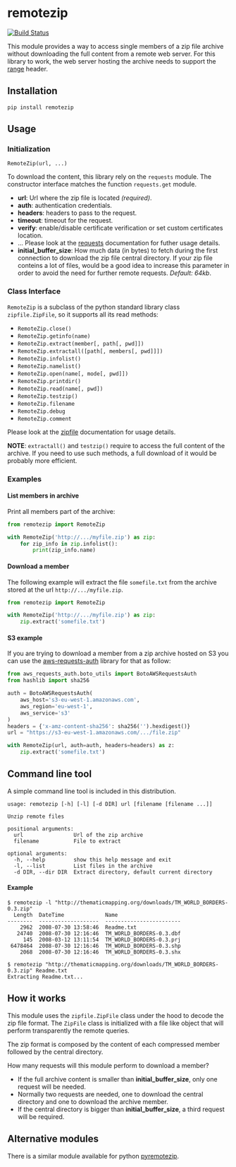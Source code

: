 # remotezip

[![Build Status](https://travis-ci.org/gtsystem/python-remotezip.svg?branch=master)](https://travis-ci.org/gtsystem/python-remotezip)

This module provides a way to access single members of a zip file archive without downloading the full content from a remote web server. For this library to work, the web server hosting the archive needs to support the [range](https://developer.mozilla.org/en-US/docs/Web/HTTP/Range_requests) header. 

## Installation

`pip install remotezip`

## Usage

### Initialization

`RemoteZip(url, ...)`

To download the content, this library rely on the `requests` module. The constructor interface matches the function `requests.get` module.

* **url**: Url where the zip file is located *(required)*.
* **auth**: authentication credentials.
* **headers**: headers to pass to the request.
* **timeout**: timeout for the request.
* **verify**: enable/disable certificate verification or set custom certificates location.
* ... Please look at the [requests](http://docs.python-requests.org/en/master/user/quickstart/#make-a-request) documentation for futher usage details.
* **initial\_buffer\_size**: How much data (in bytes) to fetch during the first connection to download the zip file central directory. If your zip file conteins a lot of files, would be a good idea to increase this parameter in order to avoid the need for further remote requests. *Default: 64kb*.

### Class Interface

`RemoteZip` is a subclass of the python standard library class `zipfile.ZipFile`, so it supports all its read methods:

* `RemoteZip.close()`
* `RemoteZip.getinfo(name)`
* `RemoteZip.extract(member[, path[, pwd]])`
* `RemoteZip.extractall([path[, members[, pwd]]])`
* `RemoteZip.infolist()`
* `RemoteZip.namelist()`
* `RemoteZip.open(name[, mode[, pwd]])`
* `RemoteZip.printdir()`
* `RemoteZip.read(name[, pwd])`
* `RemoteZip.testzip()`
* `RemoteZip.filename`
* `RemoteZip.debug`
* `RemoteZip.comment`

Please look at the [zipfile](https://docs.python.org/3/library/zipfile.html#zipfile-objects) documentation for usage details.


**NOTE**: `extractall()` and `testzip()` require to access the full content of the archive. If you need to use such methods, a full download of it would be probably more efficient.

### Examples

#### List members in archive

Print all members part of the archive:

```python
from remotezip import RemoteZip

with RemoteZip('http://.../myfile.zip') as zip:
    for zip_info in zip.infolist():
        print(zip_info.name)
```


#### Download a member
The following example will extract the file `somefile.txt` from the archive stored at the url `http://.../myfile.zip`.

```python
from remotezip import RemoteZip

with RemoteZip('http://.../myfile.zip') as zip:
    zip.extract('somefile.txt')
```

#### S3 example

If you are trying to download a member from a zip archive hosted on S3 you can use the [aws-requests-auth](https://github.com/DavidMuller/aws-requests-auth) library for that as follow: 

```python
from aws_requests_auth.boto_utils import BotoAWSRequestsAuth
from hashlib import sha256

auth = BotoAWSRequestsAuth(
    aws_host='s3-eu-west-1.amazonaws.com',
    aws_region='eu-west-1',
    aws_service='s3'
)
headers = {'x-amz-content-sha256': sha256('').hexdigest()}
url = "https://s3-eu-west-1.amazonaws.com/.../file.zip"

with RemoteZip(url, auth=auth, headers=headers) as z: 
    zip.extract('somefile.txt')
```

## Command line tool

A simple command line tool is included in this distribution.

```
usage: remotezip [-h] [-l] [-d DIR] url [filename [filename ...]]

Unzip remote files

positional arguments:
  url                Url of the zip archive
  filename           File to extract

optional arguments:
  -h, --help         show this help message and exit
  -l, --list         List files in the archive
  -d DIR, --dir DIR  Extract directory, default current directory
```

#### Example

```
$ remotezip -l "http://thematicmapping.org/downloads/TM_WORLD_BORDERS-0.3.zip"
  Length  DateTime             Name
--------  -------------------  ------------------------
    2962  2008-07-30 13:58:46  Readme.txt
   24740  2008-07-30 12:16:46  TM_WORLD_BORDERS-0.3.dbf
     145  2008-03-12 13:11:54  TM_WORLD_BORDERS-0.3.prj
 6478464  2008-07-30 12:16:46  TM_WORLD_BORDERS-0.3.shp
    2068  2008-07-30 12:16:46  TM_WORLD_BORDERS-0.3.shx
    
$ remotezip "http://thematicmapping.org/downloads/TM_WORLD_BORDERS-0.3.zip" Readme.txt
Extracting Readme.txt...
```

## How it works

This module uses the `zipfile.ZipFile` class under the hood to decode the zip file format. The `ZipFile` class is initialized with a file like object that will perform transparently the remote queries.

The zip format is composed by the content of each compressed member followed by the central directory.

How many requests will this module perform to download a member?

* If the full archive content is smaller than **initial\_buffer\_size**, only one request will be needed.
* Normally two requests are needed, one to download the central directory and one to download the archive member.
* If the central directory is bigger than **initial\_buffer\_size**, a third request will be required.

## Alternative modules

There is a similar module available for python [pyremotezip](https://github.com/fcvarela/pyremotezip).